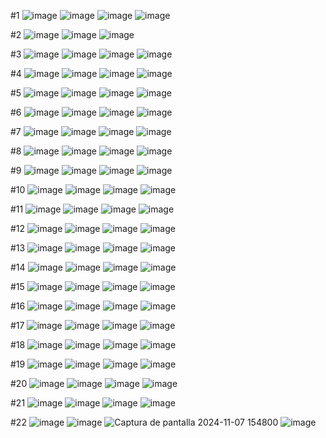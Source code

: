 #1
![image](https://github.com/user-attachments/assets/48d13ea8-cb9e-4719-8aeb-77fce1dc114f)
![image](https://github.com/user-attachments/assets/8a738714-e1f2-4091-b034-349b55314a48)
![image](https://github.com/user-attachments/assets/63850546-57d3-4cc4-80cd-4346c4ac88ac)
![image](https://github.com/user-attachments/assets/c8424268-6872-4765-b43b-fa7acd70c393)

#2
![image](https://github.com/user-attachments/assets/16bccb6c-f4bb-4b09-9e70-26b71d164d99)
![image](https://github.com/user-attachments/assets/394ffb92-6821-4699-938d-7d79a92d5aee)
![image](https://github.com/user-attachments/assets/cdd73be4-f61a-4b32-9915-7553695f3679)


#3 
![image](https://github.com/user-attachments/assets/783aab03-e85f-4ab4-89e8-4a78ed4d214a)
![image](https://github.com/user-attachments/assets/f364f006-a727-407b-8f95-0070c2e68794)
![image](https://github.com/user-attachments/assets/2957be14-6d31-4f51-9b22-894143c4ac0c)
![image](https://github.com/user-attachments/assets/69492dbf-4f75-45a1-8669-ab8b1b75a934)

#4
![image](https://github.com/user-attachments/assets/26b42528-2b1c-4344-bd9e-9ecccab941c0)
![image](https://github.com/user-attachments/assets/afce89df-d8d5-4cce-ab3a-d84c194344d7)
![image](https://github.com/user-attachments/assets/ded78645-7bc8-43d5-bf6d-ab51a8a2acb7)
![image](https://github.com/user-attachments/assets/7c0c5417-d52a-4d25-ae57-a3dd7a7ea1b4)

#5
![image](https://github.com/user-attachments/assets/db09b89e-80ca-4983-b151-21272c58be98)
![image](https://github.com/user-attachments/assets/433f9dfc-4d8a-4426-920f-04906b558111)
![image](https://github.com/user-attachments/assets/90e27e12-7029-43f0-8927-2cb03b364685)
![image](https://github.com/user-attachments/assets/02b40a9c-38ae-4810-8cd8-f9c1624bfb44)

#6
![image](https://github.com/user-attachments/assets/26e8e6e3-63c6-4b5d-941e-44078cb4a0d5)
![image](https://github.com/user-attachments/assets/61bd340b-ae95-4050-91a1-b98cf05979a9)
![image](https://github.com/user-attachments/assets/23a9a2d1-e266-4d73-b2a5-0f4fac7231ff)
![image](https://github.com/user-attachments/assets/2da8ec80-7e25-4de3-8600-d23e3ce388e2)

#7 
![image](https://github.com/user-attachments/assets/1148dadf-fff3-4649-868c-71ae0a35b825)
![image](https://github.com/user-attachments/assets/f7901cd8-c8d0-4a03-8b5d-47782ea5a310)
![image](https://github.com/user-attachments/assets/a592b658-1ac5-46ff-833e-fea6d09e03ea)
![image](https://github.com/user-attachments/assets/0c88d23b-19ba-4b91-8957-0564ab554ebe)

#8
![image](https://github.com/user-attachments/assets/b7c52613-48e5-40b8-9241-779019b2ed13)
![image](https://github.com/user-attachments/assets/b6ee1ebf-d0a4-4fdf-ad85-2c7b74848fca)
![image](https://github.com/user-attachments/assets/fe070da7-68f6-4c07-998a-e26e98995587)
![image](https://github.com/user-attachments/assets/723e79ef-c434-458a-934b-86f43eb1198e)

#9
![image](https://github.com/user-attachments/assets/85e08135-22a6-4f01-a0f5-66087ed7e8ef)
![image](https://github.com/user-attachments/assets/81861752-31ba-47f6-b46e-0c620cebe07f)
![image](https://github.com/user-attachments/assets/6dad3875-5822-4995-9bf3-0fabae711b7e)
![image](https://github.com/user-attachments/assets/b337170e-40a5-4b3a-9f91-8cf200f3ebe4)

#10
![image](https://github.com/user-attachments/assets/398b3581-dadc-4e75-b3bf-23e35480f7df)
![image](https://github.com/user-attachments/assets/d2165df5-7a41-4014-8492-0bda2b9c19f3)
![image](https://github.com/user-attachments/assets/f5c93eb7-19c1-4567-8888-e95b381a756d)
![image](https://github.com/user-attachments/assets/2a15f4f6-adf2-43b2-9fd6-6c3be2d868b0)

#11
![image](https://github.com/user-attachments/assets/aed73a80-aa84-4203-bc9f-a3f62e4fa328)
![image](https://github.com/user-attachments/assets/e91927c4-0933-45e8-a9a4-586a085bed6e)
![image](https://github.com/user-attachments/assets/4e8caeda-28b7-415f-ab62-3634916206bf)
![image](https://github.com/user-attachments/assets/eba04275-0a90-4d2a-84f2-db2f54eb3c3b)

#12
![image](https://github.com/user-attachments/assets/5cfbc645-4ed0-426c-96d1-fe889e1ded31)
![image](https://github.com/user-attachments/assets/683e68ca-a0ff-453c-9dee-251a46f01247)
![image](https://github.com/user-attachments/assets/aa79f859-5b19-4c71-b417-823d77288783)
![image](https://github.com/user-attachments/assets/52533fc9-810a-41b6-96f0-c4f425dd4bc4)

#13
![image](https://github.com/user-attachments/assets/aac22b25-1741-40fa-8ea7-a95e3988b023)
![image](https://github.com/user-attachments/assets/833ad6e6-7a1b-4002-8f37-b7997db03e70)
![image](https://github.com/user-attachments/assets/531b0004-26da-4212-a611-d952e45860a6)
![image](https://github.com/user-attachments/assets/79325d25-edd2-4cd3-b89a-cc64a49355c8)

#14 
![image](https://github.com/user-attachments/assets/6ad2a2fc-d585-4b55-b331-6a5add2e2e62)
![image](https://github.com/user-attachments/assets/1b7a7c08-7d12-49fe-9cd4-54709ec2056d)
![image](https://github.com/user-attachments/assets/94fe6c39-d41e-4d49-af2b-4ebe766ca3a9)
![image](https://github.com/user-attachments/assets/beeeef16-0ad6-46a6-9f7d-d12c121627cd)

#15
![image](https://github.com/user-attachments/assets/6f97b6de-2c15-4f8b-ad79-19f00ec925d4)
![image](https://github.com/user-attachments/assets/c2f1a095-e7d9-4093-9944-15ba84eb20be)
![image](https://github.com/user-attachments/assets/3978095a-0bc7-4abd-b5bc-3377d91c5b3c)
![image](https://github.com/user-attachments/assets/8d8f5add-1324-4c91-92c0-c94f73350b24)

#16 
![image](https://github.com/user-attachments/assets/145ac0cb-b7cc-44d0-b570-f1323d8ff25b)
![image](https://github.com/user-attachments/assets/5b138a99-fb1a-498c-8a59-f9f6c8d6eeb2)
![image](https://github.com/user-attachments/assets/6e2cdf12-f358-4139-83de-62ee50435b7f)
![image](https://github.com/user-attachments/assets/a60c3699-1cef-40e4-bd45-ee548c25c69a)


#17
![image](https://github.com/user-attachments/assets/4e61676f-1489-402e-ac2c-b0118010c3ca)
![image](https://github.com/user-attachments/assets/0b4bcde7-113d-4dde-b7de-39ec93b156b5)
![image](https://github.com/user-attachments/assets/45573b0a-455c-45fa-be1b-77133de0307f)
![image](https://github.com/user-attachments/assets/c2949d01-dde9-40b5-bbc9-5aee76dd7bbf)

#18 
![image](https://github.com/user-attachments/assets/40b8aebc-0708-4b7c-aeb7-e273611451d8)
![image](https://github.com/user-attachments/assets/e76c3707-716b-44de-8fe4-e83a96337d0c)
![image](https://github.com/user-attachments/assets/fa1ecfc7-a4f0-4dba-bb50-4916b98df927)
![image](https://github.com/user-attachments/assets/8c20ca07-c2c9-499a-9baa-0c600f18770d)

#19
![image](https://github.com/user-attachments/assets/e50b3f38-b311-4b67-ac9c-0ecf80d501ae)
![image](https://github.com/user-attachments/assets/2cf02eec-2e13-4be2-8034-e979b4f30dad)
![image](https://github.com/user-attachments/assets/e788a968-95a1-4985-a912-8a9efb2a369c)
![image](https://github.com/user-attachments/assets/539282d8-35e2-4d2b-ab44-ce79833bd98c)

#20
![image](https://github.com/user-attachments/assets/038cd3e0-b49e-47cf-90ec-a66e808d99f8)
![image](https://github.com/user-attachments/assets/6304fa3c-eb5d-48aa-ada4-4b7262b2cc51)
![image](https://github.com/user-attachments/assets/88a91d31-531b-41e1-ba0d-1ad3b85ce79a)
![image](https://github.com/user-attachments/assets/bac1802a-e808-4d18-a683-6750be3ee31b)

#21
![image](https://github.com/user-attachments/assets/407b622c-1508-482d-8771-30b6880fc3fc)
![image](https://github.com/user-attachments/assets/11885114-1664-41cd-a664-0b2275732e32)
![image](https://github.com/user-attachments/assets/65e4f2c4-8f7c-4024-9b43-36b34de545ca)
![image](https://github.com/user-attachments/assets/ce6101c3-4926-4709-b109-03a68f1f7ae8)

#22
![image](https://github.com/user-attachments/assets/36520172-97e5-49f9-a977-0409ffe0def6)
![image](https://github.com/user-attachments/assets/7781129d-9ccd-4b0e-a877-07348cc09c63)
![Captura de pantalla 2024-11-07 154800](https://github.com/user-attachments/assets/9c7a33e1-b770-4ca8-99ac-0ebcfecb5201)
![image](https://github.com/user-attachments/assets/da73b2a8-e993-462d-a481-30f2796782bf)

















































































